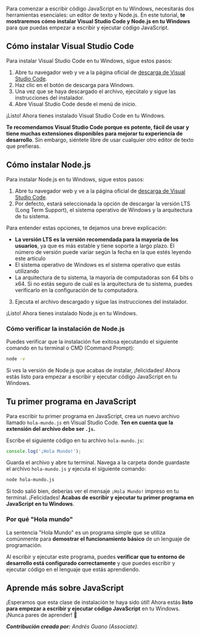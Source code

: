 Para comenzar a escribir código JavaScript en tu Windows, necesitarás dos herramientas esenciales: un editor de texto y Node.js. En este tutorial, **te mostraremos cómo instalar Visual Studio Code y Node.js en tu Windows** para que puedas empezar a escribir y ejecutar código JavaScript.

## Cómo instalar Visual Studio Code

Para instalar Visual Studio Code en tu Windows, sigue estos pasos:

1. Abre tu navegador web y ve a la página oficial de [descarga de Visual Studio Code](https://code.visualstudio.com/download).
2. Haz clic en el botón de descarga para Windows.
3. Una vez que se haya descargado el archivo, ejecútalo y sigue las instrucciones del instalador.
4. Abre Visual Studio Code desde el menú de inicio.

¡Listo! Ahora tienes instalado Visual Studio Code en tu Windows. 

**Te recomendamos Visual Studio Code porque es potente, fácil de usar y tiene muchas extensiones disponibles para mejorar tu experiencia de desarrollo**. Sin embargo, siéntete libre de usar cualquier otro editor de texto que prefieras.

## Cómo instalar Node.js

Para instalar Node.js en tu Windows, sigue estos pasos:

1. Abre tu navegador web y ve a la página oficial de [descarga de Visual Studio Code](https://nodejs.org/en/download/prebuilt-installer).
2. Por defecto, estará seleccionada la opción de descargar la versión LTS (Long Term Support), el sistema operativo de Windows y la arquitectura de tu sistema.

Para entender estas opciones, te dejamos una breve explicación:
* **La versión LTS es la versión recomendada para la mayoría de los usuarios**, ya que es más estable y tiene soporte a largo plazo. El número de versión puede variar según la fecha en la que estés leyendo este artículo
* El sistema operativo de Windows es el sistema operativo que estás utilizando
* La arquitectura de tu sistema, la mayoría de computadoras son 64 bits o x64. Si no estás seguro de cuál es la arquitectura de tu sistema, puedes verificarlo en la configuración de tu computadora.

3. Ejecuta el archivo descargado y sigue las instrucciones del instalador.

¡Listo! Ahora tienes instalado Node.js en tu Windows. 

### Cómo verificar la instalación de Node.js

Puedes verificar que la instalación fue exitosa ejecutando el siguiente comando en tu terminal o CMD (Command Prompt):

```bash
node -v
```

Si ves la versión de Node.js que acabas de instalar, ¡felicidades! Ahora estás listo para empezar a escribir y ejecutar código JavaScript en tu Windows.

## Tu primer programa en JavaScript

Para escribir tu primer programa en JavaScript, crea un nuevo archivo llamado `hola-mundo.js` en Visual Studio Code. **Ten en cuenta que la extensión del archivo debe ser `.js`.**

Escribe el siguiente código en tu archivo `hola-mundo.js`:

```js
console.log('¡Hola Mundo!');
```

Guarda el archivo y abre tu terminal. Navega a la carpeta donde guardaste el archivo `hola-mundo.js` y ejecuta el siguiente comando:

```bash
node hola-mundo.js
```

Si todo salió bien, deberías ver el mensaje `¡Hola Mundo!` impreso en tu terminal. ¡Felicidades! **Acabas de escribir y ejecutar tu primer programa en JavaScript en tu Windows**.

### Por qué "Hola mundo"

La sentencia "Hola Mundo" es un programa simple que se utiliza comúnmente para **demostrar el funcionamiento básico** de un lenguaje de programación.

Al escribir y ejecutar este programa, puedes **verificar que tu entorno de desarrollo está configurado correctamente** y que puedes escribir y ejecutar código en el lenguaje que estás aprendiendo.

## Aprende más sobre JavaScript
¡Esperamos que esta clase de instalación te haya sido útil! Ahora estás **listo para empezar a escribir y ejecutar código JavaScript** en tu Windows. ¡Nunca pares de aprender! 🚀

***Contribución creada por:** Andrés Guano (Associate).*
